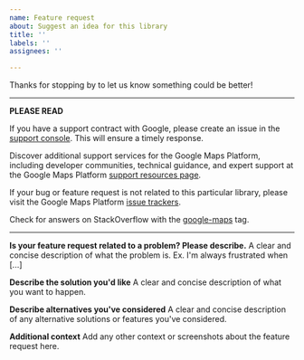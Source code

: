 ```yaml
---
name: Feature request
about: Suggest an idea for this library
title: ''
labels: ''
assignees: ''

---
```


Thanks for stopping by to let us know something could be better!

---
**PLEASE READ** 

If you have a support contract with Google, please create an issue in the [support console](https://cloud.google.com/support/). This will ensure a timely response. 

Discover additional support services for the Google Maps Platform, including developer communities, technical guidance, and expert support at the Google Maps Platform [support resources page](https://developers.google.com/maps/support/). 

If your bug or feature request is not related to this particular library, please visit the Google Maps Platform [issue trackers](https://developers.google.com/maps/support/#issue_tracker).

Check for answers on StackOverflow with the [google-maps](http://stackoverflow.com/questions/tagged/google-maps) tag.

---

 **Is your feature request related to a problem? Please describe.**
A clear and concise description of what the problem is. Ex. I'm always frustrated when [...]

 **Describe the solution you'd like**
A clear and concise description of what you want to happen.

 **Describe alternatives you've considered**
A clear and concise description of any alternative solutions or features you've considered.

 **Additional context**
Add any other context or screenshots about the feature request here.
